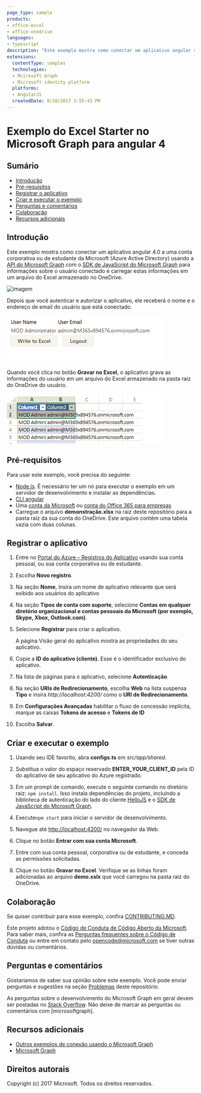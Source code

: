 ```yaml
---
page_type: sample
products:
- office-excel
- office-onedrive
languages:
- typescript
description: "Este exemplo mostra como conectar um aplicativo angular 4.0 a uma conta corporativa ou de estudante Microsoft usando a API do Microsoft Graph."
extensions:
  contentType: samples 
  technologies:
  - Mcirosoft Graph
  - Microsoft identity platform
  platforms:
  - AngularJS
  createdDate: 8/28/2017 3:55:43 PM
---
```

# Exemplo do Excel Starter no Microsoft Graph para angular 4

## Sumário

* [Introdução](#introduction)
* [Pré-requisitos](#prerequisites)
* [Registrar o aplicativo](#register-the-application)
* [Criar e executar o exemplo](#build-and-run-the-sample)
* [Perguntas e comentários](#questions-and-comments)
* [Colaboração](#contributing)
* [Recursos adicionais](#additional-resources)

## Introdução

Este exemplo mostra como conectar um aplicativo angular 4.0 a uma conta corporativa ou de estudante da Microsoft (Azure Active Directory) usando a [API do Microsoft Graph](https://developer.microsoft.com/en-us/graph/) com o [SDK de JavaScript do Microsoft Graph](https://github.com/microsoftgraph/msgraph-sdk-javascript) para informações sobre o usuário conectado e carregar estas informações em um arquivo do Excel armazenado no OneDrive.

![imagem](https://user-images.githubusercontent.com/3375461/28985978-e5d3ea26-7919-11e7-8a69-a52bccd3f46b.png)

Depois que você autenticar e autorizar o aplicativo, ele receberá o nome e o endereço de email do usuário que está conectado.

![imagem](readme-images/Angular4ScreenShot.png)

Quando você clica no botão **Gravar no Excel**, o aplicativo grava as informações do usuário em um arquivo do Excel armazenado na pasta raiz do OneDrive do usuário.

![imagem](readme-images/ExcelScreenShot.png)

## Pré-requisitos

Para usar este exemplo, você precisa do seguinte:
* [Node.js](https://nodejs.org/). É necessário ter um nó para executar o exemplo em um servidor de desenvolvimento e instalar as dependências.
* [CLI angular](https://github.com/angular/angular-cli)
* Uma [conta da Microsoft](https://www.outlook.com) ou [conta do Office 365 para empresas](https://msdn.microsoft.com/en-us/office/office365/howto/setup-development-environment#bk_Office365Account)
* Carregue o arquivo **demonstração.xlsx** na raiz deste repositório para a pasta raiz da sua conta do OneDrive. Este arquivo contém uma tabela vazia com duas colunas.

## Registrar o aplicativo

1. Entre no [Portal do Azure – Registros do Aplicativo](https://go.microsoft.com/fwlink/?linkid=2083908) usando sua conta pessoal, ou sua conta corporativa ou de estudante.

2. Escolha **Novo registro**.

3. Na seção **Nome**, insira um nome de aplicativo relevante que será exibido aos usuários do aplicativo

1. Na seção **Tipos de conta com suporte**, selecione **Contas em qualquer diretório organizacional e contas pessoais da Microsoft (por exemplo, Skype, Xbox, Outlook.com)**.  

1. Selecione **Registrar** para criar o aplicativo. 
	
   A página Visão geral do aplicativo mostra as propriedades do seu aplicativo.

4. Copie a **ID do aplicativo (cliente)**. Esse é o identificador exclusivo do aplicativo. 

5. Na lista de páginas para o aplicativo, selecione **Autenticação**.

6. Na seção **URIs de Redirecionamento**, escolha **Web** na lista suspensa **Tipo** e insira *http://localhost:4200/* como o **URI de Redirecionamento**. 

1. Em **Configurações Avançadas** habilitar o fluxo de concessão implícita, marque as caixas **Tokens de acesso** e **Tokens de ID** 

8. Escolha **Salvar**.

## Criar e executar o exemplo

1. Usando seu IDE favorito, abra **configs.ts** em *src/app/shared*.

2. Substitua o valor do espaço reservado **ENTER_YOUR_CLIENT_ID** pela ID do aplicativo de seu aplicativo do Azure registrado.

3. Em um prompt de comando, execute o seguinte comando no diretório raiz: `npm install`. Isso instala dependências do projeto, incluindo a biblioteca de autenticação do lado do cliente [HelloJS](http://adodson.com/hello.js/) e o [SDK de JavaScript do Microsoft Graph](https://github.com/microsoftgraph/msgraph-sdk-javascript).
  
4. Execute`npm start` para iniciar o servidor de desenvolvimento.

5. Navegue até [http://localhost:4200/](http://localhost:4200/) no navegador da Web.

6. Clique no botão **Entrar com sua conta Microsoft**.

7. Entre com sua conta pessoal, corporativa ou de estudante, e conceda as permissões solicitadas.

8. Clique no botão **Gravar no Excel**. Verifique se as linhas foram adicionadas ao arquivo **demo.xslx** que você carregou na pasta raiz do OneDrive.


## Colaboração

Se quiser contribuir para esse exemplo, confira [CONTRIBUTING.MD](/CONTRIBUTING.md).

Este projeto adotou o [Código de Conduta de Código Aberto da Microsoft](https://opensource.microsoft.com/codeofconduct/).  Para saber mais, confira as [Perguntas frequentes sobre o Código de Conduta](https://opensource.microsoft.com/codeofconduct/faq/) ou entre em contato pelo [opencode@microsoft.com](mailto:opencode@microsoft.com) se tiver outras dúvidas ou comentários.

## Perguntas e comentários

Gostaríamos de saber sua opinião sobre este exemplo. Você pode enviar perguntas e sugestões na seção [Problemas](https://github.com/microsoftgraph/angular-excelstarter-sample/issues) deste repositório.

As perguntas sobre o desenvolvimento do Microsoft Graph em geral devem ser postadas no [Stack Overflow](https://stackoverflow.com/questions/tagged/microsoftgraph). Não deixe de marcar as perguntas ou comentários com [microsoftgraph].
  
## Recursos adicionais

- [Outros exemplos de conexão usando o Microsoft Graph](https://github.com/MicrosoftGraph?utf8=%E2%9C%93&query=-Connect)
- [Microsoft Graph](https://developer.microsoft.com/en-us/graph/)

## Direitos autorais
Copyright (c) 2017 Microsoft. Todos os direitos reservados.
